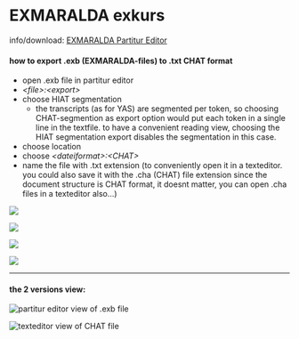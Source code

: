# EXMARALDA exkurs
info/download: [EXMARALDA Partitur Editor][1]
#### how to export .exb (EXMARALDA-files) to .txt CHAT format
- open .exb file in partitur editor
- *\<file\>:\<export\>*
- choose HIAT segmentation
	- the transcripts (as for YAS) are segmented per token, so choosing CHAT-segmention as export option would put each token in a single line in the textfile. to have a convenient reading view, choosing the HIAT segmentation export disables the segmentation in this case.
- choose location
- choose *\<dateiformat\>:\<CHAT\>*
- name the file with .txt extension (to conveniently open it in a texteditor. you could also save it with the .cha (CHAT) file extension since the document structure is CHAT format, it doesnt matter, you can open .cha files in a texteditor also...)

![][image-1]

![][image-2]

![][image-3]

![][image-4]

---- 
#### the 2 versions view:
![partitur editor view of .exb file][image-5]

![texteditor view of CHAT file][image-6]

[1]:	https://exmaralda.org/de/partitur-editor-de/

[image-1]:	https://ada-sub.dh-index.org/school/pr/2023-04-15/ses_wrapup/src/exm_01.png
[image-2]:	https://ada-sub.dh-index.org/school/pr/2023-04-15/ses_wrapup/src/exm_02.png
[image-3]:	https://ada-sub.dh-index.org/school/pr/2023-04-15/ses_wrapup/src/exm_03.png
[image-4]:	https://ada-sub.dh-index.org/school/pr/2023-04-15/ses_wrapup/src/exm_04.png
[image-5]:	https://ada-sub.dh-index.org/school/pr/2023-04-15/ses_wrapup/src/exm_05.png
[image-6]:	https://ada-sub.dh-index.org/school/pr/2023-04-15/ses_wrapup/src/exm_06.png